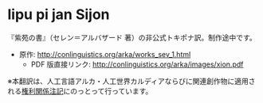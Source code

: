 # lipu pi jan Sijon

『紫苑の書』（セレン＝アルバザード 著）の非公式トキポナ訳。制作途中です。

- 原作: http://conlinguistics.org/arka/works_sev_1.html
  - PDF 版直接リンク: http://conlinguistics.org/arka/images/xion.pdf

※本翻訳は、人工言語アルカ・人工世界カルディアならびに関連創作物に適用される[権利関係注記](http://conlinguistics.org/arka/home_asm.html)にのっとって行っています。
